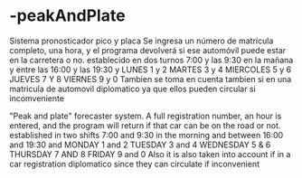 # -peakAndPlate
Sistema pronosticador pico y placa
 Se ingresa un número de matrícula completo, una hora, y el programa devolverá si ese automóvil puede estar en la carretera o no. establecido en dos turnos  7:00 y las 9:30 en la mañana y entre las 16:00 y las 19:30 y LUNES	1 y 2
MARTES	3 y 4
MIERCOLES	5 y 6
JUEVES	7 Y 8
VIERNES	9 y 0
Tambien se toma en cuenta tambien si en una matricula de automovil diplomatico ya que ellos pueden circular si incomveniente


"Peak and plate" forecaster system.
A full registration number, an hour is entered, and the program will return if that car can be on the road or not. established in two shifts 7:00 and 9:30 in the morning and between 16:00 and 19:30 and MONDAY 1 and 2
TUESDAY 3 and 4
WEDNESDAY 5 & 6
THURSDAY 7 AND 8
FRIDAY 9 and 0
Also it is also taken into account if in a car registration diplomatico since they can circulate if inconvenient
